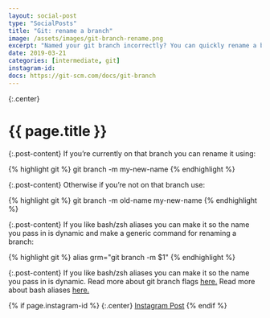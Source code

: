 ```yaml
---
layout: social-post
type: "SocialPosts"
title: "Git: rename a branch"
image: /assets/images/git-branch-rename.png
excerpt: "Named your git branch incorrectly? You can quickly rename a branch by using the -m flag"
date: 2019-03-21
categories: [intermediate, git]
instagram-id: 
docs: https://git-scm.com/docs/git-branch
---
```

{:.center}
# {{ page.title }}

{:.post-content}
If you’re currently on that branch you can rename it using:

{% highlight git %}
git branch -m my-new-name
{% endhighlight %}

{:.post-content}
Otherwise if you’re not on that branch use:

{% highlight git %}
git branch -m old-name my-new-name
{% endhighlight %}

{:.post-content}
If you like bash/zsh aliases you can make it so the name you pass in is dynamic
and make a generic command for renaming a branch:

{% highlight git %}
alias grm="git branch -m $1"
{% endhighlight %}

{:.post-content}
If you like bash/zsh aliases you can make it so the name you pass in is dynamic.
Read more about git branch flags <a href="{{page.docs}}" target="_blank">here.</a>
Read more about bash aliases <a href="http://tldp.org/LDP/abs/html/aliases.html" target="_blank">here.</a>

{% if page.instagram-id %}
{:.center}
<a class="insta-link" href="https://www.instagram.com/p/{{page.instagram-id}}" target="_blank">Instagram Post</a>
{% endif %}




